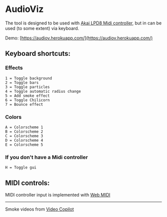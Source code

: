 # AudioViz

The tool is designed to be used with [Akai LPD8 Midi controller](http://www.akaipro.com/product/lpd8), but in can be used (to some extent) via keyboard.

Demo:
[https://audiov.herokuapp.com/](https://audiov.herokuapp.com/)

## Keyboard shortcuts:

### Effects
```
1 = Toggle background
2 = Toggle bars
3 = Toggle particles
4 = Toggle automatic radius change
5 = Add smoke effect
6 = Toggle Chilicorn
7 = Bounce effect
```

### Colors
```
A = Colorscheme 1
B = Colorscheme 2
C = Colorscheme 3
D = Colorscheme 4
E = Colorscheme 5
```

### If you don't have a Midi controller
```
H = Toggle gui
```

## MIDI controls:

MIDI controller input is implemented with [Web MIDI](https://webaudio.github.io/web-midi-api/)

---

Smoke videos from [Video Copilot](http://www.videocopilot.net/blog/2011/12/new-tutorial-and-free-stock-footage/)

